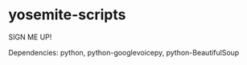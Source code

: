 yosemite-scripts
================

SIGN ME UP!

Dependencies: python, python-googlevoicepy, python-BeautifulSoup

